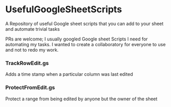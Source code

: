# UsefulGoogleSheetScripts
A Repository of useful Google sheet scripts that you can add to your sheet and automate trivial tasks

PRs are welcome; I usually googled Google sheet Scripts I need for automating my tasks. I wanted to create a collaboratory for everyone to use and not to redo my work.

### TrackRowEdit.gs
Adds a time stamp when a particular column was last edited


### ProtectFromEdit.gs
Protect a range from being edited by anyone but the owner of the sheet
